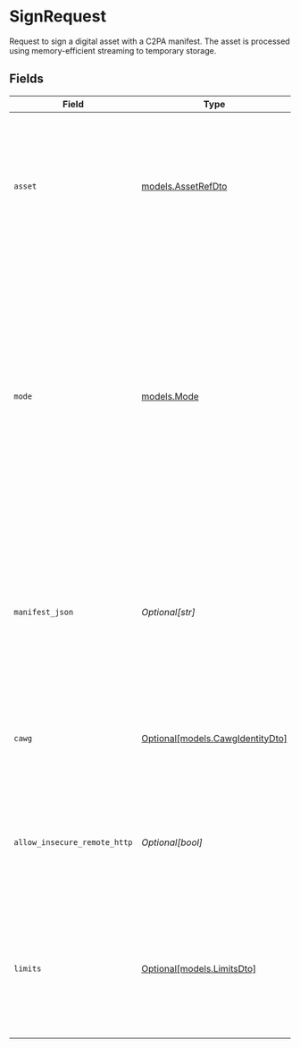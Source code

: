 # SignRequest

Request to sign a digital asset with a C2PA manifest. The asset is processed using memory-efficient streaming to temporary storage.


## Fields

| Field                                                                                                                                                                                                                                                                                          | Type                                                                                                                                                                                                                                                                                           | Required                                                                                                                                                                                                                                                                                       | Description                                                                                                                                                                                                                                                                                    | Example                                                                                                                                                                                                                                                                                        |
| ---------------------------------------------------------------------------------------------------------------------------------------------------------------------------------------------------------------------------------------------------------------------------------------------- | ---------------------------------------------------------------------------------------------------------------------------------------------------------------------------------------------------------------------------------------------------------------------------------------------- | ---------------------------------------------------------------------------------------------------------------------------------------------------------------------------------------------------------------------------------------------------------------------------------------------- | ---------------------------------------------------------------------------------------------------------------------------------------------------------------------------------------------------------------------------------------------------------------------------------------------- | ---------------------------------------------------------------------------------------------------------------------------------------------------------------------------------------------------------------------------------------------------------------------------------------------- |
| `asset`                                                                                                                                                                                                                                                                                        | [models.AssetRefDto](../models/assetrefdto.md)                                                                                                                                                                                                                                                 | :heavy_check_mark:                                                                                                                                                                                                                                                                             | A reference to a digital asset, either stored in S3 or accessible via URL. Files are streamed efficiently to temporary storage during processing to minimize memory usage.                                                                                                                     |                                                                                                                                                                                                                                                                                                |
| `mode`                                                                                                                                                                                                                                                                                         | [models.Mode](../models/mode.md)                                                                                                                                                                                                                                                               | :heavy_check_mark:                                                                                                                                                                                                                                                                             | The signing mode to use.<br/>* `server_measure`: The server streams the asset, calculates its hash, and embeds the manifest. Requires `manifest_json`. This is the primary signing mode.<br/>* `client_hash`: The client provides the asset hash directly for offline signing. (Not yet implemented).<br/> | server_measure                                                                                                                                                                                                                                                                                 |
| `manifest_json`                                                                                                                                                                                                                                                                                | *Optional[str]*                                                                                                                                                                                                                                                                                | :heavy_minus_sign:                                                                                                                                                                                                                                                                             | JSON string containing the manifest to embed in the asset as a C2PA claim. This defines the provenance information and assertions about the asset. Required when `mode` is `server_measure`.                                                                                                   | {"title":"Original Photograph","format":"image/jpeg","assertions":[{"label":"stds.schema-org.CreativeWork","data":{"@context":"https://schema.org","@type":"CreativeWork","author":[{"@type":"Person","name":"Jane Photographer"}]}}]}                                                         |
| `cawg`                                                                                                                                                                                                                                                                                         | [Optional[models.CawgIdentityDto]](../models/cawgidentitydto.md)                                                                                                                                                                                                                               | :heavy_minus_sign:                                                                                                                                                                                                                                                                             | Configuration to add a CAWG identity assertion during signing. Presence of this object enables CAWG.                                                                                                                                                                                           |                                                                                                                                                                                                                                                                                                |
| `allow_insecure_remote_http`                                                                                                                                                                                                                                                                   | *Optional[bool]*                                                                                                                                                                                                                                                                               | :heavy_minus_sign:                                                                                                                                                                                                                                                                             | Whether to allow HTTP (non-HTTPS) URLs for remote manifest resources. Disabled by default for security.                                                                                                                                                                                        | false                                                                                                                                                                                                                                                                                          |
| `limits`                                                                                                                                                                                                                                                                                       | [Optional[models.LimitsDto]](../models/limitsdto.md)                                                                                                                                                                                                                                           | :heavy_minus_sign:                                                                                                                                                                                                                                                                             | Optional limits for processing operations to prevent resource exhaustion. These limits apply to the streaming and processing phases of asset handling.                                                                                                                                         |                                                                                                                                                                                                                                                                                                |